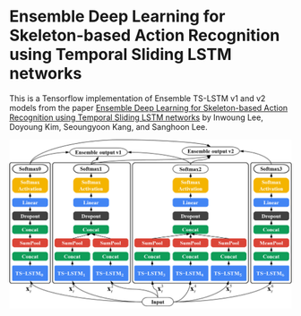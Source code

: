 # Ensemble Deep Learning for Skeleton-based Action Recognition using Temporal Sliding LSTM networks

This is a Tensorflow implementation of Ensemble TS-LSTM v1 and v2 models from the paper [Ensemble Deep Learning for Skeleton-based Action Recognition using Temporal Sliding LSTM networks][1] by Inwoung Lee, Doyoung Kim, Seoungyoon Kang, and Sanghoon Lee.

![Model architecture](model.png)

[1]: http://openaccess.thecvf.com/content_ICCV_2017/papers/Lee_Ensemble_Deep_Learning_ICCV_2017_paper.pdf
